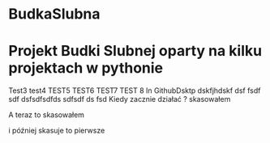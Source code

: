 # BudkaSlubna
# Projekt Budki Slubnej oparty na kilku projektach w pythonie 
Test3 
test4
TEST5
TEST6
TEST7
TEST 8 In GithubDsktp
dskfjhdskf
dsf
fsdf
sdf
dsfsdfsdfds
sdfsdf
ds
fsd
Kiedy zacznie działać ?
skasowałem 

A teraz to skasowałem


i później skasuje to pierwsze 
